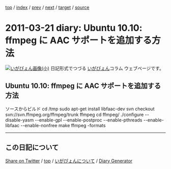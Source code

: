 [top](../index.html) 
 / [index](index.html) 
 / [prev](ig110319.html) 
 / [next](ig110322.html) 
 / [target](https://igapyon.github.io/diary/2011/ig110321.html) 
 / [source](https://github.com/igapyon/diary/blob/gh-pages/2011/ig110321.src.md) 

2011-03-21 diary: Ubuntu 10.10: ffmpeg に AAC サポートを追加する方法
=====================================================================================================
[![いがぴょん画像(小)](https://igapyon.github.io/diary/images/iga200306s.jpg "いがぴょん")](https://igapyon.github.io/diary/memo/memoigapyon.html) 日記形式でつづる [いがぴょん](https://igapyon.github.io/diary/memo/memoigapyon.html)コラム ウェブページです。

## Ubuntu 10.10: ffmpeg に AAC サポートを追加する方法


ソースからビルド
cd /tmp
sudo apt-get install libfaac-dev
svn checkout svn://svn.ffmpeg.org/ffmpeg/trunk ffmpeg
cd ffmpeg/
./configure --disable-yasm --enable-gpl --enable-postproc --enable-pthreads --enable-libfaac --enable-nonfree 
make
ffmpeg -formats


----------------------------------------------------------------------------------------------------

## この日記について

[Share on Twitter](https://twitter.com/intent/tweet?hashtags=igapyon%2Cdiary%2C%E3%81%84%E3%81%8C%E3%81%B4%E3%82%87%E3%82%93&text=Ubuntu+10.10%3A+ffmpeg+%E3%81%AB+AAC+%E3%82%B5%E3%83%9D%E3%83%BC%E3%83%88%E3%82%92%E8%BF%BD%E5%8A%A0%E3%81%99%E3%82%8B%E6%96%B9%E6%B3%95&url=https%3A%2F%2Figapyon.github.io%2Fdiary%2F2011%2Fig110321.html) / [top](../index.html) / [いがぴょんについて](https://igapyon.github.io/diary/memo/memoigapyon.html) / [Diary Generator](https://github.com/igapyon/igapyonv3)
